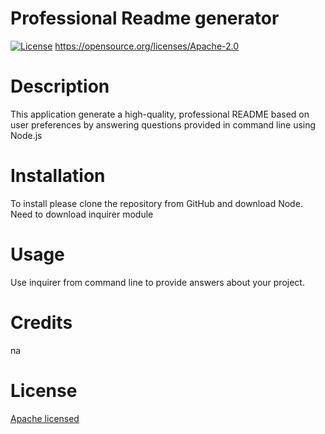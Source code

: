 # Professional Readme generator

  [![License](https://img.shields.io/badge/License-Apache_2.0-blue.svg)](https://opensource.org/licenses/Apache-2.0)
  https://opensource.org/licenses/Apache-2.0
  # Description
  This application generate a high-quality, professional README based on user preferences by answering questions provided in command line using Node.js 
  
  # Installation
  To install please clone the repository from GitHub and download Node. Need to download inquirer module
 
  
  # Usage
  Use inquirer from command line to provide answers about your project.
  
  # Credits
  na
  
  # License
  [Apache licensed](https://opensource.org/licenses/Apache-2.0) 
  

